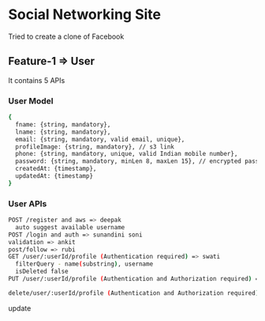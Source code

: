 # Social Networking Site

Tried to create a clone of Facebook

## Feature-1 => User

It contains 5 APIs

### User Model

```bash
{
  fname: {string, mandatory},
  lname: {string, mandatory},
  email: {string, mandatory, valid email, unique},
  profileImage: {string, mandatory}, // s3 link
  phone: {string, mandatory, unique, valid Indian mobile number},
  password: {string, mandatory, minLen 8, maxLen 15}, // encrypted password
  createdAt: {timestamp},
  updatedAt: {timestamp}
}
```

### User APIs

```bash
POST /register and aws => deepak
  auto suggest available username
POST /login and auth => sunandini soni
validation => ankit
post/follow => rubi
GET /user/:userId/profile (Authentication required) => swati
  filterQuery - name(substring), username
  isDeleted false
PUT /user/:userId/profile (Authentication and Authorization required) => sweta di

delete/user/:userId/profile (Authentication and Authorization required) => Ankit
```
update
<!-- hit=following count++,follower count++ -->